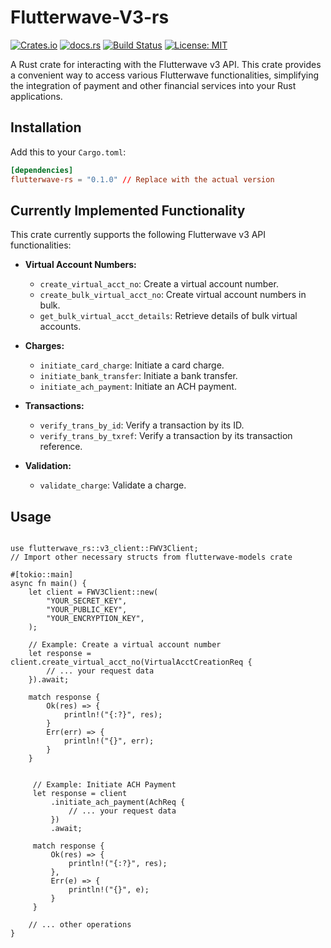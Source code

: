 # Flutterwave-V3-rs

[![Crates.io](https://img.shields.io/crates/v/flutterwave-rs.svg)](https://crates.io/crates/flutterwave-rs)
[![docs.rs](https://docs.rs/flutterwave-rs/badge.svg)](https://docs.rs/flutterwave-rs)
[![Build Status](https://github.com/didoloan/flutterwave-rs/actions/workflows/rust.yml/badge.svg)](https://github.com/didoloan/flutterwave-rs/actions/workflows/rust.yml)
[![License: MIT](https://img.shields.io/badge/License-MIT-yellow.svg)](https://opensource.org/licenses/MIT)


A Rust crate for interacting with the Flutterwave v3 API. This crate provides a convenient way to access various Flutterwave functionalities, simplifying the integration of payment and other financial services into your Rust applications.

## Installation

Add this to your `Cargo.toml`:

```toml
[dependencies]
flutterwave-rs = "0.1.0" // Replace with the actual version
```

## Currently Implemented Functionality

This crate currently supports the following Flutterwave v3 API functionalities:

* **Virtual Account Numbers:**
    * `create_virtual_acct_no`: Create a virtual account number.
    * `create_bulk_virtual_acct_no`: Create virtual account numbers in bulk.
    * `get_bulk_virtual_acct_details`: Retrieve details of bulk virtual accounts.

* **Charges:**
    * `initiate_card_charge`: Initiate a card charge.
    * `initiate_bank_transfer`: Initiate a bank transfer.
    * `initiate_ach_payment`: Initiate an ACH payment.

* **Transactions:**
    * `verify_trans_by_id`: Verify a transaction by its ID.
    * `verify_trans_by_txref`: Verify a transaction by its transaction reference.

* **Validation:**
    * `validate_charge`: Validate a charge.



## Usage
```

use flutterwave_rs::v3_client::FWV3Client;
// Import other necessary structs from flutterwave-models crate

#[tokio::main]
async fn main() {
    let client = FWV3Client::new(
        "YOUR_SECRET_KEY",
        "YOUR_PUBLIC_KEY",
        "YOUR_ENCRYPTION_KEY",
    );

    // Example: Create a virtual account number
    let response = client.create_virtual_acct_no(VirtualAcctCreationReq {
        // ... your request data
    }).await;

    match response {
        Ok(res) => {
            println!("{:?}", res);
        }
        Err(err) => {
            println!("{}", err);
        }
    }


     // Example: Initiate ACH Payment
     let response = client
         .initiate_ach_payment(AchReq {
             // ... your request data
         })
         .await;

     match response {
         Ok(res) => {
             println!("{:?}", res);
         },
         Err(e) => {
             println!("{}", e);
         }
     }

    // ... other operations
}
```


